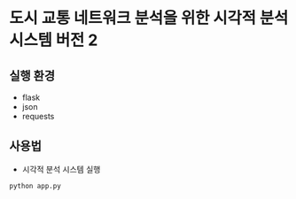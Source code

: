 # 도시 교통 네트워크 분석을 위한 시각적 분석 시스템 버전 2

## 실행 환경
- flask
- json
- requests

## 사용법

- 시각적 분석 시스템 실행
```
python app.py
```
